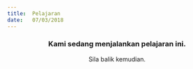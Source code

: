 ```yaml
---
title:  Pelajaran
date:   07/03/2018
---
```


### <center>Kami sedang menjalankan pelajaran ini.</center>
<center>Sila balik kemudian.</center>